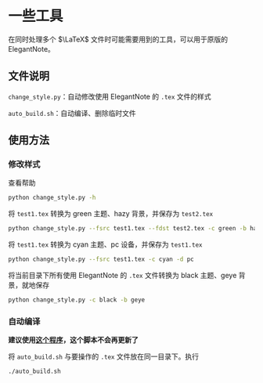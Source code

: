 # 一些工具
在同时处理多个 $\LaTeX$ 文件时可能需要用到的工具，可以用于原版的 ElegantNote。

## 文件说明

`change_style.py`：自动修改使用 ElegantNote 的 `.tex` 文件的样式

`auto_build.sh`：自动编译、删除临时文件

## 使用方法

### 修改样式

查看帮助
```bash
python change_style.py -h
```

将 `test1.tex` 转换为 green 主题、hazy 背景，并保存为 `test2.tex`
```bash
python change_style.py --fsrc test1.tex --fdst test2.tex -c green -b hazy
```

将 `test1.tex` 转换为 cyan 主题、pc 设备，并保存为 `test1.tex`
```bash
python change_style.py --fsrc test1.tex -c cyan -d pc
```

将当前目录下所有使用 ElegantNote 的 `.tex` 文件转换为 black 主题、geye 背景，就地保存
```bash
python change_style.py -c black -b geye
```

### 自动编译

**建议使用[这个程序](https://github.com/ayhe123/LaTeX-batch-builder)，这个脚本不会再更新了**

将 `auto_build.sh` 与要操作的 `.tex` 文件放在同一目录下。执行
```bash
./auto_build.sh
```
